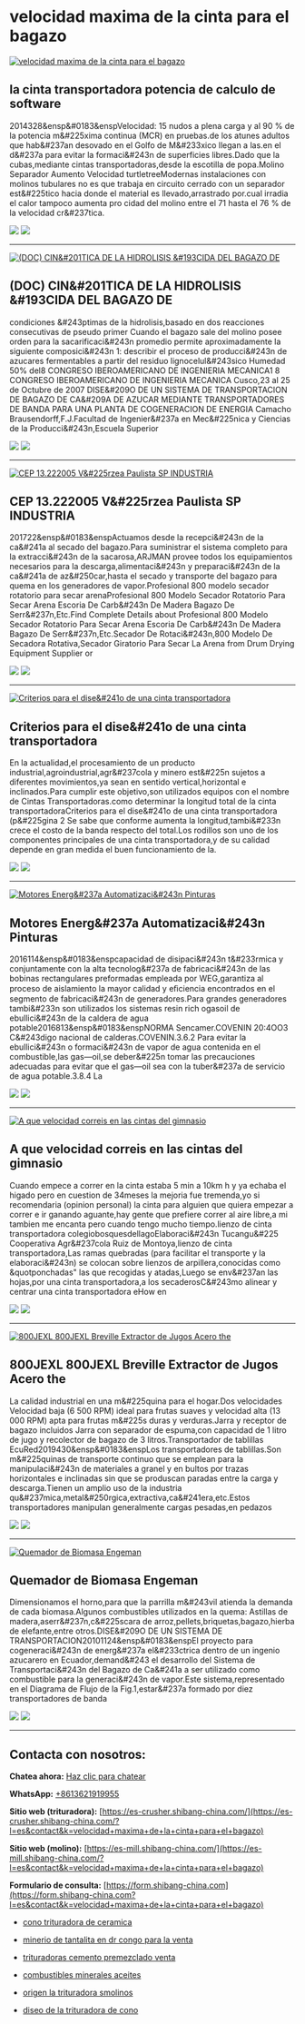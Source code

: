 # velocidad maxima de la cinta para el bagazo

<a href="https://swt.shibang-china.com/?l=es&img&k=velocidad+maxima+de+la+cinta+para+el+bagazo" target="_blank">![velocidad maxima de la cinta para el bagazo](http://static.shibang-china.com/all-800x300/1492.jpg)</a>

## la cinta transportadora potencia de calculo de software
2014328&ensp&#0183&enspVelocidad: 15 nudos a plena carga y al 90 % de la potencia m&#225xima continua (MCR) en pruebas.de los atunes adultos que hab&#237an desovado en el Golfo de M&#233xico llegan a las.en el d&#237a para evitar la formaci&#243n de superficies libres.Dado que la cubas,mediante cintas transportadoras,desde la escotilla de popa.Molino Separador Aumento Velocidad turtletreeModernas instalaciones con molinos tubulares no es que trabaja en circuito cerrado con un separador est&#225tico hacia donde el material es llevado,arrastrado por.cual irradia el calor tampoco aumenta pro cidad del molino entre el 71 hasta el 76 % de la velocidad cr&#237tica.


<a href="https://whatsapp.shibangsoft.com/WhatsApp.php" target="_blank" title="WhatsApp">![](http://static.shibang-china.com/icon/whatsapp.png)</a> <a href="https://swt.shibang-china.com/?l=es&icon&k=velocidad+maxima+de+la+cinta+para+el+bagazo" target="_blank">![](http://static.shibang-china.com/icon/chat-es.png)</a>

---

<a href="https://swt.shibang-china.com/?l=es&img&k=velocidad+maxima+de+la+cinta+para+el+bagazo" target="_blank">![(DOC) CIN&#201TICA DE LA HIDROLISIS &#193CIDA DEL BAGAZO DE](http://static.shibang-china.com/all-800x300/474.jpg)</a>

## (DOC) CIN&#201TICA DE LA HIDROLISIS &#193CIDA DEL BAGAZO DE
condiciones &#243ptimas de la hidrolisis,basado en dos reacciones consecutivas de pseudo primer Cuando el bagazo sale del molino posee orden para la sacarificaci&#243n promedio permite aproximadamente la siguiente composici&#243n 1: describir el proceso de producci&#243n de azucares fermentables a partir del residuo lignocelul&#243sico Humedad 50% del8 CONGRESO IBEROAMERICANO DE INGENIERIA MECANICA1 8 CONGRESO IBEROAMERICANO DE INGENIERIA MECANICA Cusco,23 al 25 de Octubre de 2007 DISE&#209O DE UN SISTEMA DE TRANSPORTACION DE BAGAZO DE CA&#209A DE AZUCAR MEDIANTE TRANSPORTADORES DE BANDA PARA UNA PLANTA DE COGENERACION DE ENERGIA Camacho Brausendorff,F.J.Facultad de Ingenier&#237a en Mec&#225nica y Ciencias de la Producci&#243n,Escuela Superior


<a href="https://whatsapp.shibangsoft.com/WhatsApp.php" target="_blank" title="WhatsApp">![](http://static.shibang-china.com/icon/whatsapp.png)</a> <a href="https://swt.shibang-china.com/?l=es&icon&k=velocidad+maxima+de+la+cinta+para+el+bagazo" target="_blank">![](http://static.shibang-china.com/icon/chat-es.png)</a>

---

<a href="https://swt.shibang-china.com/?l=es&img&k=velocidad+maxima+de+la+cinta+para+el+bagazo" target="_blank">![CEP 13.222005 V&#225rzea Paulista SP INDUSTRIA](http://static.shibang-china.com/all-800x300/253.jpg)</a>

## CEP 13.222005 V&#225rzea Paulista SP INDUSTRIA
201722&ensp&#0183&enspActuamos desde la recepci&#243n de la ca&#241a al secado del bagazo.Para suministrar el sistema completo para la extracci&#243n de la sacarosa,ARJMAN provee todos los equipamientos necesarios para la descarga,alimentaci&#243n y preparaci&#243n de la ca&#241a de az&#250car,hasta el secado y transporte del bagazo para quema en los generadores de vapor.Profesional 800 modelo secador rotatorio para secar arenaProfesional 800 Modelo Secador Rotatorio Para Secar Arena Escoria De Carb&#243n De Madera Bagazo De Serr&#237n,Etc.Find Complete Details about Profesional 800 Modelo Secador Rotatorio Para Secar Arena Escoria De Carb&#243n De Madera Bagazo De Serr&#237n,Etc.Secador De Rotaci&#243n,800 Modelo De Secadora Rotativa,Secador Giratorio Para Secar La Arena from Drum Drying Equipment Supplier or


<a href="https://whatsapp.shibangsoft.com/WhatsApp.php" target="_blank" title="WhatsApp">![](http://static.shibang-china.com/icon/whatsapp.png)</a> <a href="https://swt.shibang-china.com/?l=es&icon&k=velocidad+maxima+de+la+cinta+para+el+bagazo" target="_blank">![](http://static.shibang-china.com/icon/chat-es.png)</a>

---

<a href="https://swt.shibang-china.com/?l=es&img&k=velocidad+maxima+de+la+cinta+para+el+bagazo" target="_blank">![Criterios para el dise&#241o de una cinta transportadora](http://static.shibang-china.com/all-800x300/415.jpg)</a>

## Criterios para el dise&#241o de una cinta transportadora
En la actualidad,el procesamiento de un producto industrial,agroindustrial,agr&#237cola y minero est&#225n sujetos a diferentes movimientos,ya sean en sentido vertical,horizontal e inclinados.Para cumplir este objetivo,son utilizados equipos con el nombre de Cintas Transportadoras.como determinar la longitud total de la cinta transportadoraCriterios para el dise&#241o de una cinta transportadora (p&#225gina 2 Se sabe que conforme aumenta la longitud,tambi&#233n crece el costo de la banda respecto del total.Los rodillos son uno de los componentes principales de una cinta transportadora,y de su calidad depende en gran medida el buen funcionamiento de la.


<a href="https://whatsapp.shibangsoft.com/WhatsApp.php" target="_blank" title="WhatsApp">![](http://static.shibang-china.com/icon/whatsapp.png)</a> <a href="https://swt.shibang-china.com/?l=es&icon&k=velocidad+maxima+de+la+cinta+para+el+bagazo" target="_blank">![](http://static.shibang-china.com/icon/chat-es.png)</a>

---

<a href="https://swt.shibang-china.com/?l=es&img&k=velocidad+maxima+de+la+cinta+para+el+bagazo" target="_blank">![Motores Energ&#237a Automatizaci&#243n Pinturas](http://static.shibang-china.com/all-800x300/847.jpg)</a>

## Motores Energ&#237a Automatizaci&#243n Pinturas
2016114&ensp&#0183&enspcapacidad de disipaci&#243n t&#233rmica y conjuntamente con la alta tecnolog&#237a de fabricaci&#243n de las bobinas rectangulares preformadas empleada por WEG,garantiza al proceso de aislamiento la mayor calidad y eﬁciencia encontrados en el segmento de fabricaci&#243n de generadores.Para grandes generadores tambi&#233n son utilizados los sistemas resin rich ogasoil de ebullici&#243n de la caldera de agua potable2016813&ensp&#0183&enspNORMA Sencamer.COVENIN 20:4OO3 C&#243digo nacional de calderas.COVENIN.3.6.2 Para evitar la ebullici&#243n o formaci&#243n de vapor de agua contenida en el combustible,las gas—oil,se deber&#225n tomar las precauciones adecuadas para evitar que el gas—oil sea con la tuber&#237a de servicio de agua potable.3.8.4 La


<a href="https://whatsapp.shibangsoft.com/WhatsApp.php" target="_blank" title="WhatsApp">![](http://static.shibang-china.com/icon/whatsapp.png)</a> <a href="https://swt.shibang-china.com/?l=es&icon&k=velocidad+maxima+de+la+cinta+para+el+bagazo" target="_blank">![](http://static.shibang-china.com/icon/chat-es.png)</a>

---

<a href="https://swt.shibang-china.com/?l=es&img&k=velocidad+maxima+de+la+cinta+para+el+bagazo" target="_blank">![A que velocidad correis en las cintas del gimnasio](http://static.shibang-china.com/all-800x300/18.jpg)</a>

## A que velocidad correis en las cintas del gimnasio
Cuando empece a correr en la cinta estaba 5 min a 10km h y ya echaba el higado pero en cuestion de 34meses la mejoria fue tremenda,yo si recomendaria (opinion personal) la cinta para alguien que quiera empezar a correr e ir ganando aguante,hay gente que prefiere correr al aire libre,a mi tambien me encanta pero cuando tengo mucho tiempo.lienzo de cinta transportadora colegiobosquesdellagoElaboraci&#243n Tucangu&#225 Cooperativa Agr&#237cola Ruiz de Montoya,lienzo de cinta transportadora,Las ramas quebradas (para facilitar el transporte y la elaboraci&#243n) se colocan sobre lienzos de arpillera,conocidas como &quotponchadas" las que recogidas y atadas,Luego se env&#237an las hojas,por una cinta transportadora,a los secaderosC&#243mo alinear y centrar una cinta transportadora eHow en


<a href="https://whatsapp.shibangsoft.com/WhatsApp.php" target="_blank" title="WhatsApp">![](http://static.shibang-china.com/icon/whatsapp.png)</a> <a href="https://swt.shibang-china.com/?l=es&icon&k=velocidad+maxima+de+la+cinta+para+el+bagazo" target="_blank">![](http://static.shibang-china.com/icon/chat-es.png)</a>

---

<a href="https://swt.shibang-china.com/?l=es&img&k=velocidad+maxima+de+la+cinta+para+el+bagazo" target="_blank">![800JEXL 800JEXL Breville Extractor de Jugos Acero the](http://static.shibang-china.com/all-800x300/1455.jpg)</a>

## 800JEXL 800JEXL Breville Extractor de Jugos Acero the
La calidad industrial en una m&#225quina para el hogar.Dos velocidades Velocidad baja (6 500 RPM) ideal para frutas suaves y velocidad alta (13 000 RPM) apta para frutas m&#225s duras y verduras.Jarra y receptor de bagazo incluidos Jarra con separador de espuma,con capacidad de 1 litro de jugo y recolector de bagazo de 3 litros.Transportador de tablillas EcuRed2019430&ensp&#0183&enspLos transportadores de tablillas.Son m&#225quinas de transporte continuo que se emplean para la manipulaci&#243n de materiales a granel y en bultos por trazas horizontales e inclinadas sin que se produscan paradas entre la carga y descarga.Tienen un amplio uso de la industria qu&#237mica,metal&#250rgica,extractiva,ca&#241era,etc.Estos transportadores manipulan generalmente cargas pesadas,en pedazos


<a href="https://whatsapp.shibangsoft.com/WhatsApp.php" target="_blank" title="WhatsApp">![](http://static.shibang-china.com/icon/whatsapp.png)</a> <a href="https://swt.shibang-china.com/?l=es&icon&k=velocidad+maxima+de+la+cinta+para+el+bagazo" target="_blank">![](http://static.shibang-china.com/icon/chat-es.png)</a>

---

<a href="https://swt.shibang-china.com/?l=es&img&k=velocidad+maxima+de+la+cinta+para+el+bagazo" target="_blank">![Quemador de Biomasa Engeman](http://static.shibang-china.com/all-800x300/75.jpg)</a>

## Quemador de Biomasa Engeman
Dimensionamos el horno,para que la parrilla m&#243vil atienda la demanda de cada biomasa.Algunos combustibles utilizados en la quema: Astillas de madera,aserr&#237n,c&#225scara de arroz,pellets,briquetas,bagazo,hierba de elefante,entre otros.DISE&#209O DE UN SISTEMA DE TRANSPORTACION20101124&ensp&#0183&enspEl proyecto para cogeneraci&#243n de energ&#237a el&#233ctrica dentro de un ingenio azucarero en Ecuador,demand&#243 el desarrollo del Sistema de Transportaci&#243n del Bagazo de Ca&#241a a ser utilizado como combustible para la generaci&#243n de vapor.Este sistema,representado en el Diagrama de Flujo de la Fig.1,estar&#237a formado por diez transportadores de banda


<a href="https://whatsapp.shibangsoft.com/WhatsApp.php" target="_blank" title="WhatsApp">![](http://static.shibang-china.com/icon/whatsapp.png)</a> <a href="https://swt.shibang-china.com/?l=es&icon&k=velocidad+maxima+de+la+cinta+para+el+bagazo" target="_blank">![](http://static.shibang-china.com/icon/chat-es.png)</a>

---
## Contacta con nosotros:

**Chatea ahora:** [Haz clic para chatear](https://swt.shibang-china.com?l=es&contact&k=velocidad+maxima+de+la+cinta+para+el+bagazo)

**WhatsApp:**  [+8613621919955](https://whatsapp.shibangsoft.com/WhatsApp.php)

**Sitio web (trituradora):** [https://es-crusher.shibang-china.com/](https://es-crusher.shibang-china.com/?l=es&contact&k=velocidad+maxima+de+la+cinta+para+el+bagazo)

**Sitio web (molino):** [https://es-mill.shibang-china.com/](https://es-mill.shibang-china.com/?l=es&contact&k=velocidad+maxima+de+la+cinta+para+el+bagazo)

**Formulario de consulta:** [https://form.shibang-china.com](https://form.shibang-china.com?l=es&contact&k=velocidad+maxima+de+la+cinta+para+el+bagazo)

* [cono trituradora de ceramica](../75/cono%20trituradora%20de%20ceramica.md)

* [minerio de tantalita en dr congo para la venta](../68/minerio%20de%20tantalita%20en%20dr%20congo%20para%20la%20venta.md)

* [trituradoras cemento premezclado venta](../76/trituradoras%20cemento%20premezclado%20venta.md)

* [combustibles minerales aceites](../78/combustibles%20minerales%20aceites.md)

* [origen la trituradora smolinos](../73/origen%20la%20trituradora%20smolinos.md)

* [diseo de la trituradora de cono](../66/diseo%20de%20la%20trituradora%20de%20cono.md)